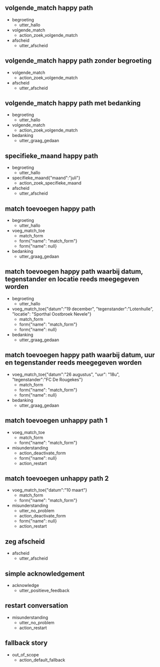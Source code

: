 ## volgende_match happy path 
* begroeting
  - utter_hallo
* volgende_match
  - action_zoek_volgende_match
* afscheid
  - utter_afscheid

## volgende_match happy path zonder begroeting
* volgende_match
  - action_zoek_volgende_match
* afscheid
  - utter_afscheid

## volgende_match happy path met bedanking
* begroeting
  - utter_hallo
* volgende_match
  - action_zoek_volgende_match
* bedanking
  - utter_graag_gedaan

## specifieke_maand happy path
* begroeting
  - utter_hallo
* specifieke_maand{"maand":"juli"}
  - action_zoek_specifieke_maand
* afscheid
  - utter_afscheid

## match toevoegen happy path
* begroeting
    - utter_hallo
* voeg_match_toe
    - match_form
    - form{"name": "match_form"}
    - form{"name": null}
* bedanking
    - utter_graag_gedaan

## match toevoegen happy path waarbij datum, tegenstander en locatie reeds meegegeven worden
* begroeting
    - utter_hallo
* voeg_match_toe{"datum":"19 december", "tegenstander":"Lotenhulle", "locatie": "Sporthal Oostbroek Nevele"}
    - match_form
    - form{"name": "match_form"}
    - form{"name": null}
* bedanking
    - utter_graag_gedaan

## match toevoegen happy path waarbij datum, uur en tegenstander reeds meegegeven worden
* voeg_match_toe{"datum":"26 augustus", "uur": "18u", "tegenstander":"FC De Rougekes"}
    - match_form
    - form{"name": "match_form"}
    - form{"name": null}
* bedanking
    - utter_graag_gedaan

## match toevoegen unhappy path 1
* voeg_match_toe
    - match_form
    - form{"name": "match_form"}
* misunderstanding
    - action_deactivate_form
    - form{"name": null}
    - action_restart

## match toevoegen unhappy path 2
* voeg_match_toe{"datum":"10 maart"}
    - match_form
    - form{"name": "match_form"}
* misunderstanding
    - utter_no_problem
    - action_deactivate_form
    - form{"name": null}
    - action_restart

## zeg afscheid
* afscheid
  - utter_afscheid

## simple acknowledgement
* acknowledge
  - utter_positieve_feedback

## restart conversation
* misunderstanding
  - utter_no_problem
  - action_restart

## fallback story
* out_of_scope
  - action_default_fallback
